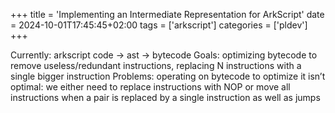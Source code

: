 +++
title = 'Implementing an Intermediate Representation for ArkScript'
date = 2024-10-01T17:45:45+02:00
tags = ['arkscript']
categories = ['pldev']
+++

Currently: arkscript code -> ast -> bytecode 
Goals: optimizing bytecode to remove useless/redundant instructions, replacing N instructions with a single bigger instruction
Problems: operating on bytecode to optimize it isn’t optimal: we either need to replace instructions with NOP or move all instructions when a pair is replaced by a single instruction as well as jumps